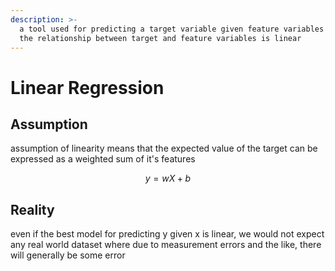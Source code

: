 ```yaml
---
description: >-
  a tool used for predicting a target variable given feature variables assuming
  the relationship between target and feature variables is linear
---
```


# Linear Regression

## Assumption

assumption of linearity means that the expected value of the target can be expressed as a weighted sum of it's features

$$
y = wX + b
$$

## Reality

even if the best model for predicting y given x is linear, we would not expect any real world dataset where  due to measurement errors and the like, there will generally be some error
